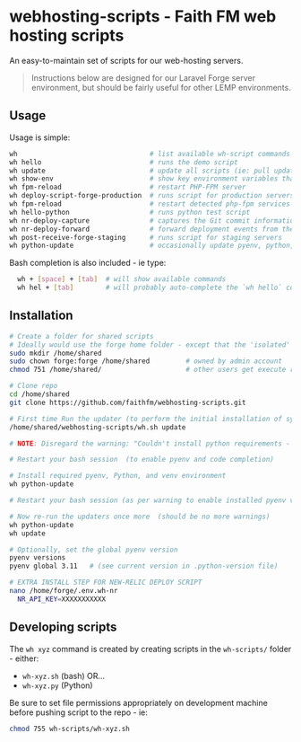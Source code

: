 # webhosting-scripts - Faith FM web hosting scripts

An easy-to-maintain set of scripts for our web-hosting servers.  

> Instructions below are designed for our Laravel Forge server environment, but should be fairly useful for other LEMP environments.

## Usage

Usage is simple:

```bash
wh                                 # list available wh-script commands
wh hello                           # runs the demo script
wh update                          # update all scripts (ie: pull updates + re-install symlinks)
wh show-env                        # show key environment variables that can be expected/used in all webhosting scripts
wh fpm-reload                      # restart PHP-FPM server
wh deploy-script-forge-production  # runs script for production servers
wh fpm-reload                      # restart detected php-fpm services
wh hello-python                    # runs python test script
wh nr-deploy-capture               # captures the Git commit information and write it to a JSON log file
wh nr-deploy-forward               # forward deployment events from the webhook server to New Relic
wh post-receive-forge-staging      # runs script for staging servers
wh python-update                   # occasionally update pyenv, python, and the python venv for our web-hosting scripts
```

Bash completion is also included - ie type:

```bash
  wh + [space] + [tab]  # will show available commands
  wh hel + [tab]        # will probably auto-complete the `wh hello` command
```

## Installation

```bash
# Create a folder for shared scripts
# Ideally would use the forge home folder - except that the 'isolated' group is normally disabled from ALL access to home folders (other than their own) using 'setfacl'.  Safer to use an independent folder.
sudo mkdir /home/shared
sudo chown forge:forge /home/shared         # owned by admin account
chmod 751 /home/shared/                     # other users get execute rights, but no read/visibility rights (ie: can't list this folder)

# Clone repo
cd /home/shared
git clone https://github.com/faithfm/webhosting-scripts.git

# First time Run the updater (to perform the initial installation of symlinks, etc)
/home/shared/webhosting-scripts/wh.sh update

# NOTE: Disregard the warning: "Couldn't install python requirements - venv folder does not yet exist."

# Restart your bash session  (to enable pyenv and code completion)

# Install required pyenv, Python, and venv environment
wh python-update

# Restart your bash session (as per warning to enable installed pyenv version)

# Now re-run the updaters once more  (should be no more warnings)
wh python-update
wh update

# Optionally, set the global pyenv version
pyenv versions
pyenv global 3.11   # (see current version in .python-version file)

# EXTRA INSTALL STEP FOR NEW-RELIC DEPLOY SCRIPT
nano /home/forge/.env.wh-nr
  NR_API_KEY=XXXXXXXXXXX

```

## Developing scripts

The `wh xyz` command is created by creating scripts in the `wh-scripts/` folder - either:

* `wh-xyz.sh` (bash) OR...
* `wh-xyz.py` (Python)

Be sure to set file permissions appropriately on development machine before pushing script to the repo - ie:

```bash
chmod 755 wh-scripts/wh-xyz.sh
```
